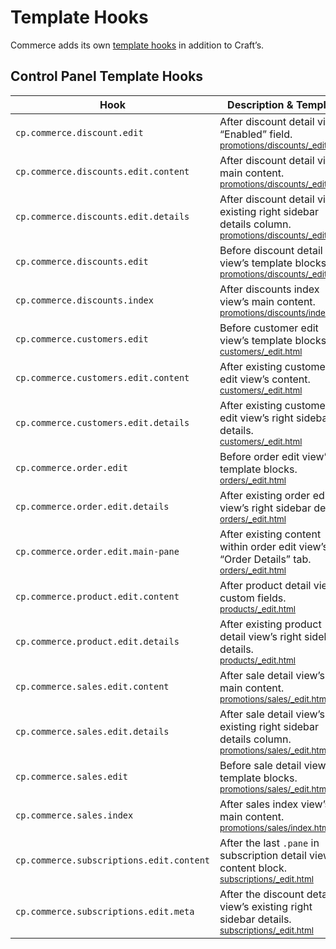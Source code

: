 # Template Hooks

Commerce adds its own [template hooks](/3.x/extend/template-hooks.md) in addition to Craft’s.

## Control Panel Template Hooks

| Hook                                     | Description & Template
| ---------------------------------------- | ----------------------
| `cp.commerce.discount.edit`              | After discount detail view’s “Enabled” field.<br><small>[promotions/discounts/_edit.html](https://github.com/craftcms/commerce/blob/v3/src/templates/promotions/discounts/_edit.html)</small>
| `cp.commerce.discounts.edit.content`     | After discount detail view’s main content.<br><small>[promotions/discounts/_edit.html](https://github.com/craftcms/commerce/blob/v3/src/templates/promotions/discounts/_edit.html)</small>
| `cp.commerce.discounts.edit.details`     | After discount detail view’s existing right sidebar details column.<br><small>[promotions/discounts/_edit.html](https://github.com/craftcms/commerce/blob/v3/src/templates/promotions/discounts/_edit.html)</small>
| `cp.commerce.discounts.edit`             | Before discount detail view’s template blocks.<br><small>[promotions/discounts/_edit.html](https://github.com/craftcms/commerce/blob/v3/src/templates/promotions/discounts/_edit.html)</small>
| `cp.commerce.discounts.index`            | After discounts index view’s main content.<br><small>[promotions/discounts/index.html](https://github.com/craftcms/commerce/blob/v3/src/templates/promotions/discounts/index.html)</small>
| `cp.commerce.customers.edit`             | Before customer edit view’s template blocks.<br><small>[customers/_edit.html](https://github.com/craftcms/commerce/blob/v3/src/templates/customers/_edit.html)</small>
| `cp.commerce.customers.edit.content`     | After existing customer edit view’s content.<br><small>[customers/_edit.html](https://github.com/craftcms/commerce/blob/v3/src/templates/customers/_edit.html)</small>
| `cp.commerce.customers.edit.details`     | After existing customer edit view’s right sidebar details.<br><small>[customers/_edit.html](https://github.com/craftcms/commerce/blob/v3/src/templates/customers/_edit.html)</small>
| `cp.commerce.order.edit`                 | Before order edit view’s template blocks.<br><small>[orders/_edit.html](https://github.com/craftcms/commerce/blob/v3/src/templates/orders/_edit.html)</small>
| `cp.commerce.order.edit.details`         | After existing order edit view’s right sidebar details.<br><small>[orders/_edit.html](https://github.com/craftcms/commerce/blob/v3/src/templates/orders/_edit.html)</small>
| `cp.commerce.order.edit.main-pane`       | After existing content within order edit view’s “Order Details” tab.<br><small>[orders/_edit.html](https://github.com/craftcms/commerce/blob/v3/src/templates/orders/_edit.html)</small>
| `cp.commerce.product.edit.content`       | After product detail view’s custom fields.<br><small>[products/_edit.html](https://github.com/craftcms/commerce/blob/v3/src/templates/products/_edit.html)</small>
| `cp.commerce.product.edit.details`       | After existing product detail view’s right sidebar details.<br><small>[products/_edit.html](https://github.com/craftcms/commerce/blob/v3/src/templates/products/_edit.html)</small>
| `cp.commerce.sales.edit.content`         | After sale detail view’s main content.<br><small>[promotions/sales/_edit.html](https://github.com/craftcms/commerce/blob/v3/src/templates/promotions/sales/_edit.html)</small>
| `cp.commerce.sales.edit.details`         | After sale detail view’s existing right sidebar details column.<br><small>[promotions/sales/_edit.html](https://github.com/craftcms/commerce/blob/v3/src/templates/promotions/sales/_edit.html)</small>
| `cp.commerce.sales.edit`                 | Before sale detail view’s template blocks.<br><small>[promotions/sales/_edit.html](https://github.com/craftcms/commerce/blob/v3/src/templates/promotions/sales/_edit.html)</small>
| `cp.commerce.sales.index`                | After sales index view’s main content.<br><small>[promotions/sales/index.html](https://github.com/craftcms/commerce/blob/v3/src/templates/promotions/sales/index.html)</small>
| `cp.commerce.subscriptions.edit.content` | After the last `.pane` in subscription detail view’s content block.<br><small>[subscriptions/_edit.html](https://github.com/craftcms/commerce/blob/v3/src/templates/subscriptions/_edit.html)</small>
| `cp.commerce.subscriptions.edit.meta`    | After the discount detail view’s existing right sidebar details.<br><small>[subscriptions/_edit.html](https://github.com/craftcms/commerce/blob/v3/src/templates/subscriptions/_edit.html)</small>
